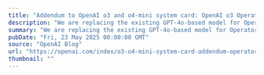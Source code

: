 ```yaml
---
title: "Addendum to OpenAI o3 and o4-mini system card: OpenAI o3 Operator"
description: "We are replacing the existing GPT-4o-based model for Operator with a version based on OpenAI o3. The API version will remain based on 4o."
summary: "We are replacing the existing GPT-4o-based model for Operator with a version based on OpenAI o3. The API version will remain based on 4o."
pubDate: "Fri, 23 May 2025 00:00:00 GMT"
source: "OpenAI Blog"
url: "https://openai.com/index/o3-o4-mini-system-card-addendum-operator-o3"
thumbnail: ""
---
```


